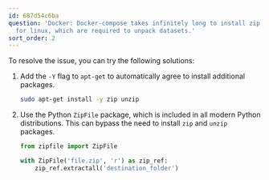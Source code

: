 ```yaml
---
id: 687d54c6ba
question: 'Docker: Docker-compose takes infinitely long to install zip unzip packages
  for linux, which are required to unpack datasets.'
sort_order: 2
---
```


To resolve the issue, you can try the following solutions:

1. Add the `-Y` flag to `apt-get` to automatically agree to install additional packages.
   
   ```bash
   sudo apt-get install -y zip unzip
   ```

2. Use the Python `ZipFile` package, which is included in all modern Python distributions. This can bypass the need to install `zip` and `unzip` packages.

   ```python
   from zipfile import ZipFile

   with ZipFile('file.zip', 'r') as zip_ref:
       zip_ref.extractall('destination_folder')
   ```